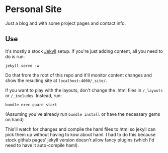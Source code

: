 # Personal Site

Just a blog and with some project pages and contact info.

## Use

It's mostly a stock [Jekyll](http://jekyllrb.com/) setup. If you're just adding content, all you need to do is run:

    jekyll serve -w

Do that from the root of this repo and it'll monitor content changes and show the resulting site at `localhost:4000/_site/`.

If you want to play with the layouts, don't change the .html files in `/_layouts` or `/_includes`.  Instead, run:

    bundle exec guard start

(Assuming you've already run `bundle install` or have the necessary gems on hand)

This'll watch for changes and compile the haml files to html so jekyll can pick them up without having to kow about haml.  I had to do this because stock github pages' jekyll version doesn't allow fancy plugins (which I'd need to have it auto-compile haml).
